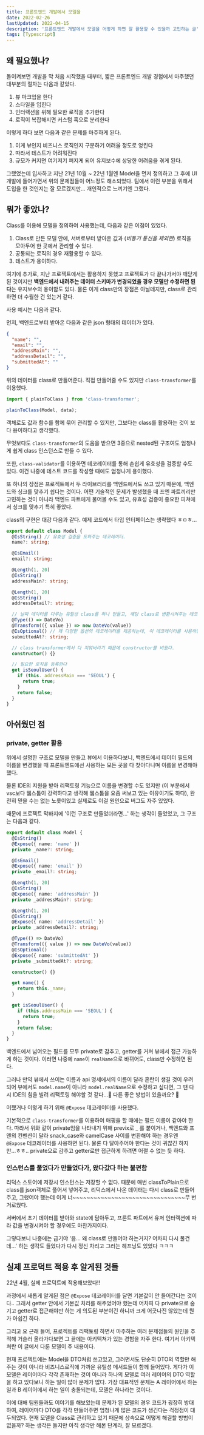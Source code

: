 ```yaml
---
title: 프론트엔드 개발에서 모델을 
date: 2022-02-26
lastUpdated: 2022-04-15
description: '프론트엔드 개발에서 모델을 어떻게 하면 잘 활용할 수 있을까 고민하는 글'
tags: [Typescript]
---
```


## 왜 필요했나?

돌이켜보면 개발을 막 처음 시작했을 때부터, 짧은 프론트엔드 개발 경험에서 마주했던 대부분의 절차는 다음과 같았다.

1. 뷰 마크업을 한다
2. 스타일을 입힌다
3. 인터랙션을 위해 필요한 로직을 추가한다
4. 로직이 복잡해지면 커스텀 훅으로 분리한다

이렇게 하다 보면 다음과 같은 문제를 마주하게 된다.

1. 이게 뷰인지 비즈니스 로직인지 구분하기 어려울 정도로 엉킨다
2. 따라서 테스트가 어려워진다
3. 규모가 커지면 여기저기 퍼지게 되어 유지보수에 상당한 어려움을 겪게 된다.

그랬었는데 입사하고 지난 21년 10월 ~ 22년 1월엔 Model을 먼저 정의하고 그 후에 UI개발에 들어가면서 위의 문제점들이 어느정도 해소되었다. 팀에서 이런 부분을 위해서 도입을 한 것인지는 잘 모르겠지만... 개인적으로 느끼기엔 그랬다.

## 뭐가 좋았나?

Class를 이용해 모델을 정의하여 사용했는데, 다음과 같은 이점이 있었다.

1. Class로 만든 모델 안에, 서버로부터 받아온 값과 (_비동기 통신을 제외한_) 로직을 모아두어 한 곳에서 관리할 수 있다.
2. 공통되는 로직의 경우 재활용할 수 있다.
3. 테스트가 용이하다.

여기에 추가로, 지난 프로젝트에서는 활용하지 못했고 프로젝트가 다 끝나가서야 깨닫게 된 것이지만 **백엔드에서 내려주는 데이터 스키마가 변경되었을 경우 모델만 수정하면 된다**는 유지보수의 용이함도 있다. 물론 이게 class만의 장점은 아닐테지만, class로 관리하면 더 수월한 건 있는거 같다.

사용 예시는 다음과 같다.

먼저, 백엔드로부터 받아온 다음과 같은 json 형태의 데이터가 있다.

```json
{
  "name": "",
  "email": "",
  "addressMain": "",
  "addressDetail": "",
  "submittedAt": ""
}
```

위의 데이터를 class로 만들어준다. 직접 만들어줄 수도 있지만 `class-transformer`를 이용했다.

```ts
import { plainToClass } from 'class-transformer';

plainToClass(Model, data);
```

객체로도 값과 함수를 함께 묶어 관리할 수 있지만, 그보다는 class를 활용하는 것이 보다 용이하다고 생각했다.

무엇보다도 `class-transformer`의 도움을 받으면 3중으로 nested된 구조여도 엄청나게 쉽게 class 인스턴스로 만들 수 있다.

또한, `class-validator`를 이용하면 데코레이터를 통해 손쉽게 유효성을 검증할 수도 있다. 이건 나중에 테스트 코드를 작성할 때에도 엄청나게 용이했다.

또 하나의 장점은 프로젝트에서 두 라이브러리를 백엔드에서도 쓰고 있기 때문에, 백엔드와 싱크를 맞추기 쉽다는 것이다. 어떤 기술적인 문제가 발생했을 때 프엔 파트끼리만 고민하는 것이 아니라 백엔드 파트에게 물어볼 수도 있고, 유효성 검증이 중요한 피쳐에서 싱크를 맞추기 특히 좋았다.

class의 구현은 대강 다음과 같다. 예제 코드에서 타입 인터페이스는 생략했다 ㅎㅁㅎ...

```ts
export default class Model {
  @IsString() // 유효성 검증을 도와주는 데코레이터.
  name?: string;

  @IsEmail()
  email?: string;

  @Length(1, 20)
  @IsString()
  addressMain?: string;

  @Length(1, 20)
  @IsString()
  addressDetail?: string;

  // 날짜 데이터를 다루는 유틸성 class를 하나 만들고, 해당 class로 변환시켜주는 데코레이터를 사용했다.
  @Type(() => DateVo)
  @Transform(({ value }) => new DateVo(value))
  @IsOptional() // 꽤 다양한 옵션의 데코레이터를 제공하는데, 이 데코레이터를 사용하면 해당 필드는 유효성 검증에서 제외된다.
  submittedAt?: string;

  // class transformer에서 다 지워버리기 때문에 constructor를 비웠다.
  constructor() {}

  // 필요한 로직을 등록한다
  get isSeoulUser() {
    if (this._addressMain === 'SEOUL') {
      return true;
    }
    return false;
  }
}
```

## 아쉬웠던 점

### private, getter 활용

위에서 설명한 구조로 모델을 만들고 뷰에서 이용하다보니, 백엔드에서 데이터 필드의 이름을 변경했을 때 프론트엔드에선 사용하는 모든 곳을 다 찾아다니며 이름을 변경해야 했다.

물론 IDE의 지원을 받아 리팩토링 기능으로 이름을 변경할 수도 있지만 (이 부분에서 vsc보다 웹스톰이 강력하다고 생각해 웹스톰을 요즘 써보고 있는 이유이기도 하다), 완전히 믿을 수는 없는 노릇이었고 실제로도 이걸 원인으로 버그도 자주 있었다.

때문에 프로젝트 막바지에 '이런 구조로 만들었더라면...' 하는 생각이 들었었고, 그 구조는 다음과 같다.

```ts
export default class Model {
  @IsString()
  @Expose({ name: 'name' })
  private _name?: string;

  @IsEmail()
  @Expose({ name: 'email' })
  private _email?: string;

  @Length(1, 20)
  @IsString()
  @Expose({ name: 'addressMain' })
  private _addressMain?: string;

  @Length(1, 20)
  @IsString()
  @Expose({ name: 'addressDetail' })
  private _addressDetail?: string;

  @Type(() => DateVo)
  @Transform(({ value }) => new DateVo(value))
  @IsOptional()
  @Expose({ name: 'submittedAt' })
  private _submittedAt?: string;

  constructor() {}

  get name() {
    return this._name;
  }

  get isSeoulUser() {
    if (this.addressMain === 'SEOUL') {
      return true;
    }
    return false;
  }
}
```

백엔드에서 넘어오는 필드를 모두 private로 감추고, getter를 거쳐 뷰에서 접근 가능하게 하는 것이다. 이러면 나중에 `name`이 `realName`으로 바뀌어도, class만 수정하면 된다.

그러나 만약 뷰에서 쓰이는 이름과 api 명세에서의 이름이 달라 혼란이 생길 것이 우려되어 뷰에서도 `model.name`이 아니라 `model.realName`으로 수정하고 싶다면, 그 땐 다시 IDE의 힘을 빌려 리팩토링 해야할 것 같다...🤔 다른 좋은 방법이 있을까요? 🥺

어쨌거나 이렇게 하기 위해 `@Expose` 데코레이터를 사용했다.

기본적으로 `class-transformer`를 이용하여 매핑을 할 때에는 필드 이름이 같아야 한다. 따라서 위와 같이 private임을 나타내기 위해 previx로 \_ 를 붙이거나, 백엔드와 프엔의 컨벤션이 달라 snack_case와 camelCase 사이를 변환해야 하는 경우엔 `@Expose` 데코레이터를 사용하면 된다. 물론 다 달아주어야 한다는 것이 귀찮긴 하지만...ㅎㅎ.. private으로 감추고 getter로만 접근하게 하려면 어쩔 수 없는 듯 하다.

### 인스턴스를 풀었다가 만들었다가, 왔다갔다 하는 불편함

리덕스 스토어에 저장시 인스턴스는 저장할 수 없다. 때문에 매번 classToPlain으로 class를 json객체로 풀어서 넣어주고, 리덕스에서 나온 데이터는 다시 class로 만들어주고, 그랬어야 했는데 이게 너~~~~~~~~~~~~~~~~~~~~~~~~~~~~~~~~무 번거로웠다.

서버에서 초기 데이터를 받아와 state에 담아두고, 프론트 파트에서 유저 인터랙션에 따라 값을 변경시켜야 할 경우에도 마찬가지이다.

그렇다보니 나중에는 급기야 '음... 왜 class로 만들어야 하는거지? 어차피 다시 풀건데...' 하는 생각도 들었다가 다시 정신 차리고 그러는 헤프닝도 있었다 ㅋㅋㅋ

## 실제 프로덕트 적용 후 알게된 것들
22년 4월, 실제 프로덕트에 적용해보았다!!

과정에서 새롭게 알게된 점은 `@Expose` 데코레이터를 달면 기본값이 안 들어간다는 것이다.. 그래서 getter 안에서 기본값 처리를 해주었어야 했는데 어차피 다 private으로 숨기고 getter로 접근해야만 하는 게 의도된 부분이긴 하니까 크게 어긋나진 않았는데 뭔가 아쉽긴 하다.

그리고 요 근래 들어, 프로젝트를 리팩토링 하면서 마주하는 여러 문제점들의 원인을 추적해 거슬러 올라가다보면 그 끝에는 아키텍쳐가 있는 경험을 자주 한다. 여기서 아키텍쳐란 이 글에서 다룬 모델이 주 내용이다. 

현재 프로젝트에는 Model을 DTO처럼 쓰고있고, 그러면서도 단순히 DTO의 역할만 해주는 것이 아니라 비즈니스로직에 가까운 유틸성 메서드들이 함께 들어있다. 게다가 이 모델은 레이어마다 각각 존재하는 것이 아니라 하나의 모델로 여러 레이어의 DTO 역할을 하고 있다보니 하는 일이 많아 문제가 많다. 가장 대표적인 문제는 A 레이어에서 하는 일과 B 레이어에서 하는 일이 충돌되는데, 모델은 하나라는 것이다.

이에 대해 팀원들과도 이야기를 해보았는데 문제가 된 모델의 경우 코드가 굉장히 방대하여, 레이어마다 DTO를 각각 만들어주면 엄청나게 많은 코드가 생긴다는 걱정점이 대두되었다. 현재 모델을 Class로 관리하고 있기 때문에 상속으로 어떻게 해결할 방법이 없을까? 하는 생각은 들지만 아직 생각만 해본 단계라, 잘 모르겠다.
